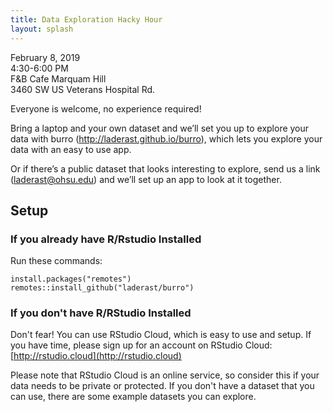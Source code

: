 ```yaml
---
title: Data Exploration Hacky Hour
layout: splash
---
```


February 8, 2019  
4:30-6:00 PM  
F&B Cafe Marquam Hill  
3460 SW US Veterans Hospital Rd.  

Everyone is welcome, no experience required!

Bring a laptop and your own dataset and we’ll set you up to explore your data with burro (http://laderast.github.io/burro), which lets you explore your data with an easy to use app. 

Or if there’s a public dataset that looks interesting to explore, send us a link (laderast@ohsu.edu) and we’ll set up an app to look at it together. 

## Setup

### If you already have R/Rstudio Installed

Run these commands:

```
install.packages("remotes")
remotes::install_github("laderast/burro")
```

### If you don't have R/RStudio Installed

Don't fear! You can use RStudio Cloud, which is easy to use and setup. If you have time, please sign up for an account on RStudio Cloud: [http://rstudio.cloud](http://rstudio.cloud)

Please note that RStudio Cloud is an online service, so consider this if your data needs to be private or protected. If you don't have a dataset that you can use, there are some example datasets you can explore.
